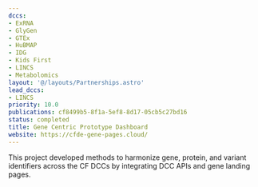 ```yaml
---
dccs:
- ExRNA
- GlyGen
- GTEx
- HuBMAP
- IDG
- Kids First
- LINCS
- Metabolomics
layout: '@/layouts/Partnerships.astro'
lead_dccs:
- LINCS
priority: 10.0
publications: cf8499b5-8f1a-5ef8-8d17-05cb5c27bd16
status: completed
title: Gene Centric Prototype Dashboard
website: https://cfde-gene-pages.cloud/
---
```

This project developed methods to harmonize gene, protein, and variant identifiers across the CF DCCs by integrating DCC APIs and gene landing pages.